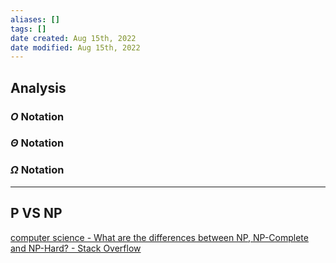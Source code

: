 ```yaml
---
aliases: []
tags: []
date created: Aug 15th, 2022
date modified: Aug 15th, 2022
---
```

## Analysis
### $O$ Notation

### $\Theta$ Notation

### $\Omega$ Notation

___
## P VS NP
[computer science - What are the differences between NP, NP-Complete and NP-Hard? - Stack Overflow](https://stackoverflow.com/questions/1857244/what-are-the-differences-between-np-np-complete-and-np-hard)
